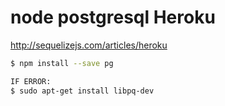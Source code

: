 # node postgresql Heroku

http://sequelizejs.com/articles/heroku

```bash
$ npm install --save pg

IF ERROR:
$ sudo apt-get install libpq-dev
```
